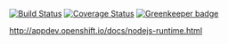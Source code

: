 [![Build Status](https://travis-ci.org/nodeshift-starters/nodejs-rest-http.svg?branch=master)](https://travis-ci.org/nodeshift-starters/nodejs-rest-http) [![Coverage Status](https://coveralls.io/repos/github/nodeshift-starters/nodejs-rest-http/badge.svg?branch=master)](https://coveralls.io/github/nodeshift-starters/nodejs-rest-http?branch=master) [![Greenkeeper badge](https://badges.greenkeeper.io/nodeshift-starters/nodejs-rest-http.svg)](https://greenkeeper.io/)


http://appdev.openshift.io/docs/nodejs-runtime.html
